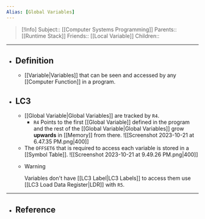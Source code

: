 ```yaml
---
Alias: [Global Variables]
---
```

> [!Info]
> Subject:: [[Computer Systems Programming]]
> Parents:: [[Runtime Stack]]
> Friends:: [[Local Variable]]
> Children:: 
---
- ## Definition
	- [[Variable|Variables]] that can be seen and accessed by any [[Computer Function]] in a program.
- ## LC3
	- [[Global Variable|Global Variables]] are tracked by `R4`. 
		- `R4` Points to the first [[Global Variable]] defined in the program and the rest of the [[Global Variable|Global Variables]] grow **upwards** in [[Memory]] from there.
		  ![[Screenshot 2023-10-21 at 6.47.35 PM.png|400]]
	- The `OFFSET6` that is required to access each variable is stored in a [[Symbol Table]].
	  ![[Screenshot 2023-10-21 at 9.49.26 PM.png|400]]
	- > [!Warning]
	  > Variables don't have [[LC3 Label|LC3 Labels]] to access them use [[LC3 Load Data Register|LDR]] with `R5`.
---
- ## Reference